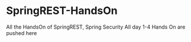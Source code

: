 # SpringREST-HandsOn
All the HandsOn of SpringREST, Spring Security
All day 1-4 Hands On are pushed here
